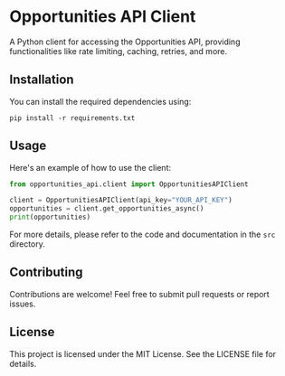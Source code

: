 
# Opportunities API Client

A Python client for accessing the Opportunities API, providing functionalities like rate limiting, caching, retries, and more.

## Installation

You can install the required dependencies using:

```
pip install -r requirements.txt
```

## Usage

Here's an example of how to use the client:

```python
from opportunities_api.client import OpportunitiesAPIClient

client = OpportunitiesAPIClient(api_key="YOUR_API_KEY")
opportunities = client.get_opportunities_async()
print(opportunities)
```

For more details, please refer to the code and documentation in the `src` directory.

## Contributing

Contributions are welcome! Feel free to submit pull requests or report issues.

## License

This project is licensed under the MIT License. See the LICENSE file for details.
